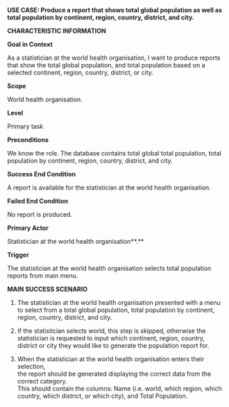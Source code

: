 **USE CASE: Produce a report that shows total global population as well
as total population by continent, region, country, district, and city.**

**CHARACTERISTIC INFORMATION**

**Goal in Context**

As a statistician at the world health organisation, I want to produce
reports that show the total global population, and total population
based on a selected continent, region, country, district, or city.

**Scope**

World health organisation.

**Level**

Primary task

**Preconditions**

We know the role. The database contains total global total population,
total population by continent, region, country, district, and city.

**Success End Condition**

A report is available for the statistician at the world health
organisation.

**Failed End Condition**

No report is produced.

**Primary Actor**

Statistician at the world health organisation**.**

**Trigger**

The statistician at the world health organisation selects total
population reports from main menu.

**MAIN SUCCESS SCENARIO**

1.  The statistician at the world health organisation presented with a
    menu to select from a total global population, total population by
    continent, region, country, district, and city.

2.  If the statistician selects world, this step is skipped, otherwise
    the statistician is requested to input which continent, region,
    country, district or city they would like to generate the population
    report for.

3.  When the statistician at the world health organisation enters their
    selection,  
    the report should be generated displaying the correct data from the
    correct category.  
    This should contain the columns: Name (i.e. world, which region,
    which country, which district, or which city), and Total Population.

